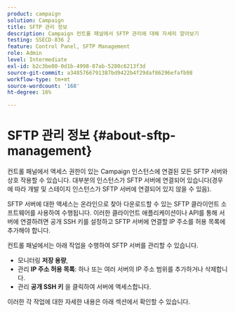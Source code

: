 ```yaml
---
product: campaign
solution: Campaign
title: SFTP 관리 정보
description: Campaign 컨트롤 패널에서 SFTP 관리에 대해 자세히 알아보기
testing: SSECD-836 2
feature: Control Panel, SFTP Management
role: Admin
level: Intermediate
exl-id: b2c3be80-0d1b-4998-87ab-5280c6213f3d
source-git-commit: a3485766791387bd9422b4f29daf86296efafb98
workflow-type: tm+mt
source-wordcount: '168'
ht-degree: 16%

---
```


# SFTP 관리 정보 {#about-sftp-management}

컨트롤 패널에서 액세스 권한이 있는 Campaign 인스턴스에 연결된 모든 SFTP 서버와 상호 작용할 수 있습니다. 대부분의 인스턴스가 SFTP 서버에 연결되어 있습니다(경우에 따라 개발 및 스테이지 인스턴스가 SFTP 서버에 연결되어 있지 않을 수 있음).

SFTP 서버에 대한 액세스는 온라인으로 찾아 다운로드할 수 있는 SFTP 클라이언트 소프트웨어를 사용하여 수행됩니다. 이러한 클라이언트 애플리케이션이나 API를 통해 서버에 연결하려면 공개 SSH 키를 설정하고 SFTP 서버에 연결할 IP 주소를 허용 목록에 추가해야 합니다.

컨트롤 패널에서는 아래 작업을 수행하여 SFTP 서버를 관리할 수 있습니다.

* 모니터링 **저장 용량**,
* 관리 **IP 주소 허용 목록**: 하나 또는 여러 서버의 IP 주소 범위를 추가하거나 삭제합니다.
* 관리 **공개 SSH 키** 을 클릭하여 서버에 액세스합니다.

이러한 각 작업에 대한 자세한 내용은 아래 섹션에서 확인할 수 있습니다.
